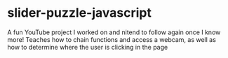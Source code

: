 # slider-puzzle-javascript
A fun YouTube project I worked on and nitend to follow again once I know more!
Teaches how to chain functions and access a webcam, as well as how to determine where the user is clicking in the page
